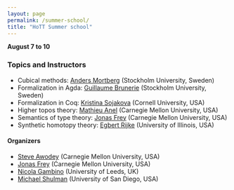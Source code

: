 ```yaml
---
layout: page
permalink: /summer-school/
title: "HoTT Summer school"
---
```


**August 7 to 10**

### Topics and Instructors

* Cubical methods: [Anders Mortberg](http://www.cs.cmu.edu/~amoertbe/) (Stockholm University, Sweden)
* Formalization in Agda: [Guillaume Brunerie](https://guillaumebrunerie.github.io) (Stockholm University, Sweden)
* Formalization in Coq: [Kristina Sojakova](http://www.cs.cornell.edu/~ks858/) (Cornell University, USA)
* Higher topos theory: [Mathieu Anel](http://mathieu.anel.free.fr) (Carnegie Mellon University, USA)
* Semantics of type theory: [Jonas Frey](https://sites.google.com/site/jonasfreysite/) (Carnegie Mellon University, USA)
* Synthetic homotopy theory: [Egbert Rijke](https://github.com/EgbertRijke) (University of Illinois, USA)


#### Organizers

* [Steve Awodey](https://www.andrew.cmu.edu/user/awodey/) (Carnegie Mellon University, USA)
* [Jonas Frey](https://sites.google.com/site/jonasfreysite/) (Carnegie Mellon University, USA)
* [Nicola Gambino](http://www1.maths.leeds.ac.uk/~pmtng/) (University of Leeds, UK)
* [Michael Shulman](http://home.sandiego.edu/~shulman/) (University of San Diego, USA)

